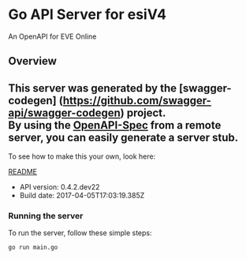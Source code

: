 # Go API Server for esiV4

An OpenAPI for EVE Online

## Overview
This server was generated by the [swagger-codegen]
(https://github.com/swagger-api/swagger-codegen) project.  
By using the [OpenAPI-Spec](https://github.com/OAI/OpenAPI-Specification) from a remote server, you can easily generate a server stub.  
-

To see how to make this your own, look here:

[README](https://github.com/swagger-api/swagger-codegen/blob/master/README.md)

- API version: 0.4.2.dev22
- Build date: 2017-04-05T17:03:19.385Z


### Running the server
To run the server, follow these simple steps:

```
go run main.go
```

